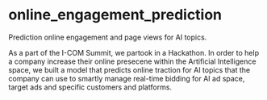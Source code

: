# online_engagement_prediction
Prediction online engagement and page views for AI topics.

As a part of the I-COM Summit, we partook in a Hackathon. In order to help a company increase their online presecene 
within the Artificial Intelligence space, we built a model that predicts online traction for AI topics that the company
can use to smartly manage real-time bidding for AI ad space, target ads and specific customers and platforms.
